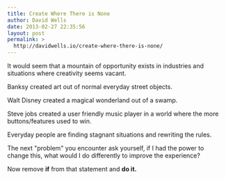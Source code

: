 ```yaml
---
title: Create Where There is None
author: David Wells
date: 2013-02-27 22:35:56
layout: post
permalink: >
  http://davidwells.io/create-where-there-is-none/
---
```


It would seem that a mountain of opportunity exists in industries and situations where creativity seems vacant.

Banksy created art out of normal everyday street objects.

Walt Disney created a magical wonderland out of a swamp.

Steve jobs created a user friendly music player in a world where the more buttons/features used to win.

Everyday people are finding stagnant situations and rewriting the rules.

The next "problem" you encounter ask yourself, if I had the power to change this, what would I do differently to improve the experience?

Now remove <strong>if</strong> from that statement and <strong>do it.</strong>
